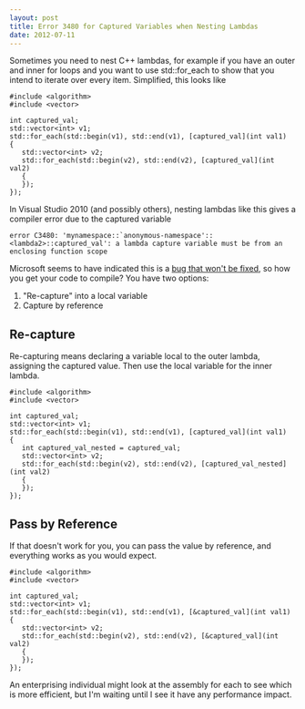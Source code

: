 ```yaml
---
layout: post
title: Error 3480 for Captured Variables when Nesting Lambdas
date: 2012-07-11
---
```


Sometimes you need to nest C++ lambdas, for example if you have an outer and inner for loops and you want to use std::for_each to show that you intend to iterate over every item. Simplified, this looks like

```
#include <algorithm>
#include <vector>
 
int captured_val;
std::vector<int> v1;
std::for_each(std::begin(v1), std::end(v1), [captured_val](int val1)
{
   std::vector<int> v2;
   std::for_each(std::begin(v2), std::end(v2), [captured_val](int val2)
   {
   });
});
```

In Visual Studio 2010 (and possibly others), nesting lambdas like this gives a compiler error due to the captured variable

```
error C3480: 'mynamespace::`anonymous-namespace'::<lambda2>::captured_val': a lambda capture variable must be from an enclosing function scope
```

Microsoft seems to have indicated this is a [bug that won't be fixed](http://connect.microsoft.com/VisualStudio/feedback/details/560907/capturing-variables-in-nested-lambdas), so how you get your code to compile? You have two options:

1. "Re-capture" into a local variable
2. Capture by reference

## Re-capture

Re-capturing means declaring a variable local to the outer lambda, assigning the captured value. Then use the local variable for the inner lambda.

```
#include <algorithm>
#include <vector>
 
int captured_val;
std::vector<int> v1;
std::for_each(std::begin(v1), std::end(v1), [captured_val](int val1)
{
   int captured_val_nested = captured_val;
   std::vector<int> v2;
   std::for_each(std::begin(v2), std::end(v2), [captured_val_nested](int val2)
   {
   });
});
```

## Pass by Reference

If that doesn't work for you, you can pass the value by reference, and everything works as you would expect.

```
#include <algorithm>
#include <vector>
 
int captured_val;
std::vector<int> v1;
std::for_each(std::begin(v1), std::end(v1), [&captured_val](int val1)
{
   std::vector<int> v2;
   std::for_each(std::begin(v2), std::end(v2), [&captured_val](int val2)
   {
   });
});
```

An enterprising individual might look at the assembly for each to see which is more efficient, but I'm waiting until I see it have any performance impact.
